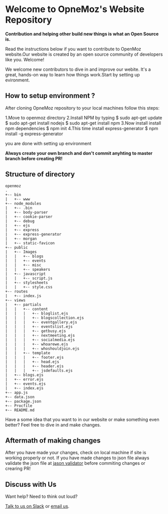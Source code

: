 # Welcome to OpneMoz's Website Repository


**Contribution and helping other build new things is what an Open Source is.**

Read the instructions below if you want to contribute to OpenMoz website.Our website is created by an open source community of developers like you. Welcome!

We welcome new contributors to dive in and improve our webite. It's a great, hands-on way to learn how things work.Start by setting up evironment.

## How to setup environment ?

After cloning OpneMoz repository to your local machines follow this steps:

1.Move to openmoz directory
2.Install NPM by typing
    $ sudo apt-get update
    $ sudo apt-get install nodejs
    $ sudo apt-get install npm
3.Now install install npm dependencies
    $ npm init
4.This time install express-generator
    $ npm install -g express-generator

you are done with setting up environment

**Always create your own branch and don't commit anyhting to master branch before creating PR!**

## Structure of directory
    openmoz
	.
	+-- bin
	|   +-- www
	+-- node_modules
	|   +-- .bin
	|   +-- body-parser
	|   +-- cookie-parser
	|   +-- debug
	|   +-- ejs
	|   +-- express
	|   +-- express-generator
	|   +-- morgan
	|   +-- static-favicon
	+-- public
	|   +-- Images
	|   |   +-- blogs 
	|   |   +-- events
	|   |   +-- misc
	|   |   +-- speakers
	|   +-- javascript
	|   |   +-- script.js
	|   +-- stylesheets
	|   |   +-- style.css
	+-- routes
	|   +-- index.js
	+-- views
	|   +-- partials
	|   |   +-- content 
	|   |   |   +-- bloglist.ejs
	|   |   |   +-- blogscollection.ejs
	|   |   |   +-- eventgallery.ejs
	|   |   |   +-- eventslist.ejs
	|   |   |   +-- getbusy.ejs
	|   |   |   +-- nextmeeting.ejs
	|   |   |   +-- socialmedia.ejs
	|   |   |   +-- whoarewe.ejs
	|   |   |   +-- whoshouldjoin.ejs 
	|   |   +-- template
	|   |   |   +-- footer.ejs
	|   |   |   +-- head.ejs
	|   |   |   +-- header.ejs
	|   |   |   +-- jsdefaults.ejs
	|   +-- blogs.ejs
	|   +-- error.ejs
	|   +-- events.ejs
	|   +-- index.ejs
	+-- app.js
	+-- data.json
	+-- package.json
	+-- Procfile
	+-- README.md


Have a some idea that you want to in our website or make something even better? Feel free to dive in and make changes. 

## Aftermath of making changes

After you have made your changes, check on local machine if site is working properly or not.
If you have made changes to json file always validate the json file at [jason validator](https://jsonformatter.curiousconcept.com) before commiting changes or crearing PR! 

## Discuss with Us

Want help? Need to think out loud? 

[Talk to us on Slack](mailto:openmoz@tutanota.com?subject=AddMe) or [email us](mailto:openmoz@tutanota.com).
